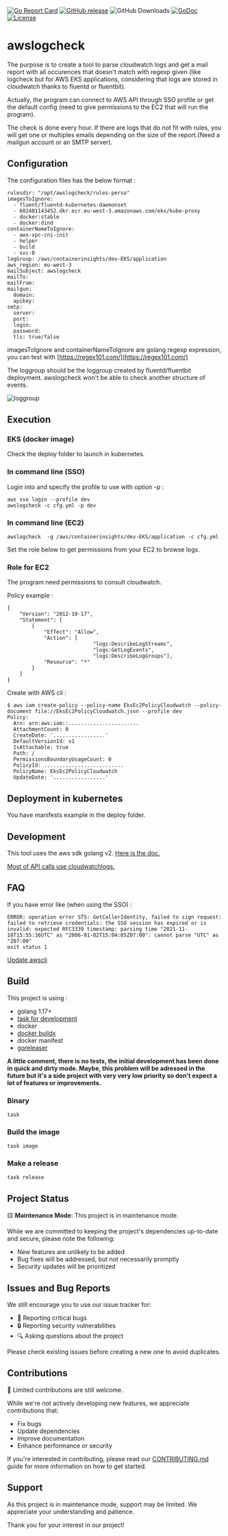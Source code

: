 [![Go Report Card](https://goreportcard.com/badge/github.com/sgaunet/awslogcheck)](https://goreportcard.com/report/github.com/sgaunet/awslogcheck)
[![GitHub release](https://img.shields.io/github/release/sgaunet/awslogcheck.svg)](https://github.com/sgaunet/awslogcheck/releases/latest)
![GitHub Downloads](https://img.shields.io/github/downloads/sgaunet/awslogcheck/total)
[![GoDoc](https://godoc.org/github.com/sgaunet/awslogcheck?status.svg)](https://godoc.org/github.com/sgaunet/awslogcheck)
[![License](https://img.shields.io/github/license/sgaunet/awslogcheck.svg)](LICENSE)

# awslogcheck

The purpose is to create a tool to parse cloudwatch logs and get a mail report with all occurences that doesn't match with regexp given (like logcheck but for AWS EKS applications, considering that logs are stored in cloudwatch thanks to fluentd or fluentbit).

Actually, the program can connect to AWS API through SSO profile or get the default config (need to give permissions to the EC2 that will run the program).

The check is done every hour. If there are logs that do not fit with rules, you will get one or multiples emails depending on the size of the report.(Need a mailgun account or an SMTP server).

## Configuration

The configuration files has the below format :

```
rulesdir: "/opt/awslogcheck/rules-perso"
imagesToIgnore:
  - fluent/fluentd-kubernetes-daemonset
  - 602401143452.dkr.ecr.eu-west-3.amazonaws.com/eks/kube-proxy
  - docker:stable
  - docker:dind
containerNameToIgnore:
  - aws-vpc-cni-init
  - helper
  - build
  - svc-0
logGroup: /aws/containerinsights/dev-EKS/application
aws_region: eu-west-3
mailSubject: awslogcheck
mailTo: 
mailFrom:
mailgun:
  domain: 
  apikey:
smtp:
  server:
  port: 
  login:
  password:
  tls: true/false
```

imagesToIgnore and containerNameToIgnore are golang regexp expression, you can test with [https://regex101.com/](https://regex101.com/)

The loggroup should be the loggroup created by fluentd/fluentbit deployment. awslogcheck won't be able to check another structure of events.

![loggroup](img/log-groups.png)


## Execution 

### EKS (docker image)

Check the deploy folder to launch in kubernetes. 

### In command line (SSO)

Login into and specify the profile to use with option -p :

```
aws sso login --profile dev
awslogcheck -c cfg.yml -p dev
```

### In command line (EC2)

```
awslogcheck  -g /aws/containerinsights/dev-EKS/application -c cfg.yml
```

Set the role below to get permissions from your EC2 to browse logs.

### Role for EC2

The program need permissions to consult cloudwatch. 

Policy example :

```
{
    "Version": "2012-10-17",
    "Statement": [
        {
            "Effect": "Allow",
            "Action": [ 
                            "logs:DescribeLogStreams",
                            "logs:GetLogEvents",
                            "logs:DescribeLogGroups"],
            "Resource": "*"
        }
    ]
}
```

Create with AWS cli :

```
$ aws iam create-policy --policy-name EksEc2PolicyCloudwatch --policy-document file://EksEc2PolicyCloudwatch.json --profile dev
Policy:
  Arn: arn:aws:iam::.......................
  AttachmentCount: 0
  CreateDate: '.................'
  DefaultVersionId: v1
  IsAttachable: true
  Path: /
  PermissionsBoundaryUsageCount: 0
  PolicyId: ..........................
  PolicyName: EksEc2PolicyCloudwatch
  UpdateDate: '.................'
```

## Deployment in kubernetes

You have manifests example in the deploy folder.

## Development

This tool uses the aws sdk golang v2. [Here is the doc.](https://pkg.go.dev/github.com/aws/aws-sdk-go-v2)

[Most of API calls use cloudwatchlogs.](https://pkg.go.dev/github.com/aws/aws-sdk-go-v2/service/cloudwatchlogs)

## FAQ

If you have error like (when using the SSO) :

```
ERROR: operation error STS: GetCallerIdentity, failed to sign request: failed to retrieve credentials: the SSO session has expired or is invalid: expected RFC3339 timestamp: parsing time "2021-11-18T15:55:16UTC" as "2006-01-02T15:04:05Z07:00": cannot parse "UTC" as "Z07:00"
exit status 1
```

[Update awscli](https://docs.aws.amazon.com/cli/latest/userguide/getting-started-install.html)


## Build

This project is using :

* golang 1.17+
* [task for development](https://taskfile.dev/#/)
* docker
* [docker buildx](https://github.com/docker/buildx)
* docker manifest
* [goreleaser](https://goreleaser.com/)

**A little comment, there is no tests, the initial development has been done in quick and dirty mode. Maybe, this problem will be adressed in the future but it's a side project with very very low priority so don't expect a lot of features or improvements.**

### Binary

```
task
```

### Build the image

```
task image
```

### Make a release

```
task release
```

## Project Status

🟨 **Maintenance Mode**: This project is in maintenance mode.

While we are committed to keeping the project's dependencies up-to-date and secure, please note the following:

- New features are unlikely to be added
- Bug fixes will be addressed, but not necessarily promptly
- Security updates will be prioritized

## Issues and Bug Reports

We still encourage you to use our issue tracker for:

- 🐛 Reporting critical bugs
- 🔒 Reporting security vulnerabilities
- 🔍 Asking questions about the project

Please check existing issues before creating a new one to avoid duplicates.

## Contributions

🤝 Limited contributions are still welcome.

While we're not actively developing new features, we appreciate contributions that:

- Fix bugs
- Update dependencies
- Improve documentation
- Enhance performance or security

If you're interested in contributing, please read our [CONTRIBUTING.md](link-to-contributing-file) guide for more information on how to get started.

## Support

As this project is in maintenance mode, support may be limited. We appreciate your understanding and patience.

Thank you for your interest in our project!
